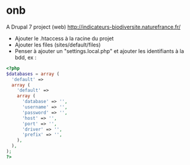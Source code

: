 # onb
A Drupal 7 project (web) 
http://indicateurs-biodiversite.naturefrance.fr/

- Ajouter le .htaccess à la racine du projet
- Ajouter les files (sites/default/files)
- Penser à ajouter un "settings.local.php" et ajouter les identifiants à la bdd, ex :

```php
<?php
$databases = array (
  'default' =>
  array (
    'default' =>
    array (
      'database' => '',
      'username' => '',
      'password' => '',
      'host' => '',
      'port' => '',
      'driver' => '',
      'prefix' => '',
    ),
  ),
);
?>
```

